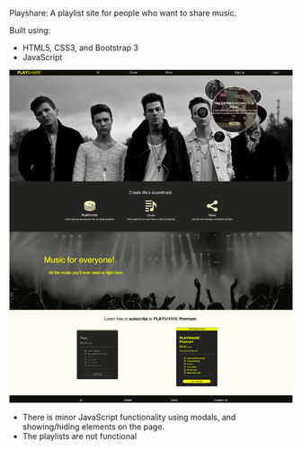 Playshare: A playlist site for people who want to share music. 

Built using:
  
  - HTML5, CSS3, and Bootstrap 3
  - JavaScript

  ![home](https://github.com/Nataliamodiano/playlists/blob/master/images/final-screenshots/Playshare.jpg?raw=true)
  
  - There is minor JavaScript functionality using modals, and showing/hiding elements on the page. 
  - The playlists are not functional